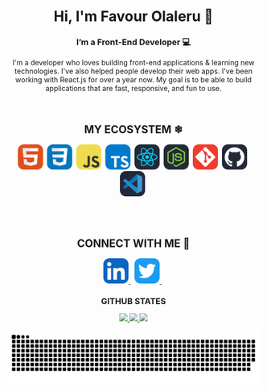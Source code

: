 <h1 align="center">Hi, I'm Favour Olaleru 👋</h1>
<h3 align="center">I’m a Front-End Developer 💻</h3>

<p align="center">
I'm a developer who loves building front-end applications & learning new technologies. I've also helped people develop their web apps. I've been working with React.js for over a year now. My goal is to be able to build applications that are fast, responsive, and fun to use.
</p>


<br />


<h2 align="center">MY ECOSYSTEM ❄</h2>

<div align="center">

 <img src="https://github.com/tandpfun/skill-icons/blob/main/icons/HTML.svg" alt="HTML" width="50px" />&nbsp;
 <img src="https://github.com/tandpfun/skill-icons/blob/main/icons/CSS.svg" alt="CSS" width="50px" />&nbsp;
 <img src="https://github.com/tandpfun/skill-icons/blob/main/icons/JavaScript.svg" alt="javascript" width="50px" />&nbsp;
 <img src="https://github.com/tandpfun/skill-icons/blob/main/icons/TypeScript.svg" alt="TypeScript" width="50px" />&nbsp;
 <img src="https://github.com/tandpfun/skill-icons/blob/main/icons/React-Dark.svg" alt="Reactjs" width="50px" />&nbsp;
 <img src="https://github.com/tandpfun/skill-icons/blob/main/icons/NodeJS-Dark.svg" alt="Node.js" width="50px" />&nbsp;
 <img src="https://github.com/tandpfun/skill-icons/blob/main/icons/Git.svg" alt="Git" width="50px" />&nbsp;
 <img src="https://github.com/tandpfun/skill-icons/blob/main/icons/Github-Dark.svg" alt="Github" width="50px" />&nbsp;
 <img src="https://github.com/tandpfun/skill-icons/blob/main/icons/VSCode-Dark.svg" alt="VScode" width="50px" />&nbsp;

</div>



<br />
<br />


<h2 align="center">CONNECT WITH ME 💬</h2>
<div align="center">
    <a  href="https://www.linkedin.com/in/favour-olaleru-1a5133218/" target="_blank">
    <img src="https://github.com/tandpfun/skill-icons/blob/main/icons/LinkedIn.svg" alt="In" width="50px"/>
    </a>&nbsp;
    <a href="https://twitter.com/FavourOlaleru" target="_blank">
    <img src="https://github.com/tandpfun/skill-icons/blob/main/icons/Twitter.svg" alt="Twitter" width="50px" />
    </a>&nbsp;
</div>


<br />
<div align="center">
<h3 align="center" style="margin: 5px 10px;">GITHUB STATES</h3> 

<p align="center">
  <a href="https://github.com/NTiger07">
   <img width="30%" src='https://github-readme-stats.vercel.app/api/top-langs/?username=NTiger07&theme=dark&hide_border=true&icon_color=68ACFE'>
  <img width="30%" src="https://github-readme-stats.vercel.app/api?username=NTiger07&show_icons=true&theme=dark&hide_border=true&icon_color=68ACFE" />
  <img width="30%" src="https://github-readme-streak-stats.herokuapp.com/?user=NTiger07&theme=dark&hide_border=true&ring=68ACFE&fire=FFC400&currStreakLabel=68ACFE" />
  </a>
</p>
</div


<br />
 

<p align="center">
  <img  src="https://raw.githubusercontent.com/Elanza-48/Elanza-48/main/resources/img/github-contribution-grid-snake.svg"
    alt="example" />
</p>






